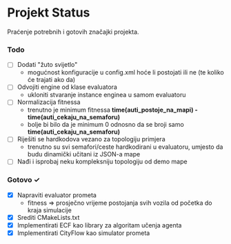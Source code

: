 # Projekt Status

Praćenje potrebnih i gotovih značajki projekta.

### Todo

- [ ] Dodati "žuto svijetlo"
    - mogućnost konfiguracije u config.xml hoće li postojati ili ne (te koliko će trajati ako da)
- [ ] Odvojiti engine od klase evaluatora
    - ukloniti stvaranje instance enginea u samom evaluatoru
- [ ] Normalizacija fitnessa
    - trenutno je minimum fitnessa **time(auti_postoje_na_mapi) - time(auti_cekaju_na_semaforu)**
    - bolje bi bilo da je minimum 0 odnosno da se broji samo **time(auti_cekaju_na_semaforu)**
- [ ] Riješiti se hardkodova vezano za topologiju primjera
    - trenutno su svi semafori/ceste hardkodirani u evaluatoru, umjesto da budu dinamički učitani iz JSON-a mape
- [ ] Nađi i isprobaj neku kompleksniju topologiju od demo mape

### Gotovo ✓

- [x] Napraviti evaluator prometa
    - fitness => prosječno vrijeme postojanja svih vozila od početka do kraja simulacije
- [x] Srediti CMakeLists.txt
- [x] Implementirati ECF kao library za algoritam učenja agenta
- [x] Implementirati CityFlow kao simulator prometa